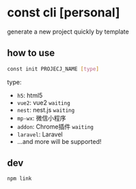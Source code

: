 # const cli [personal]

generate a new project quickly by template

## how to use

``` sh
const init PROJECJ_NAME [type]
```

type:

- `h5`: html5
- `vue2`: vue2 `waiting`
- `nest`: nest.js `waiting`
- `mp-wx`: 微信小程序
- `addon`: Chrome插件 `waiting`
- `laravel`: Laravel
- ...and more will be supported!

## dev

``` sh
npm link
```